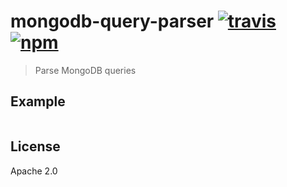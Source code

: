 # mongodb-query-parser [![travis][travis_img]][travis_url] [![npm][npm_img]][npm_url]

> Parse MongoDB queries

## Example

```javascript
```

## License

Apache 2.0

[travis_img]: https://img.shields.io/travis/mongodb-js/query-parser.svg
[travis_url]: https://travis-ci.org/mongodb-js/query-parser
[npm_img]: https://img.shields.io/npm/v/mongodb-query-parser.svg
[npm_url]: https://npmjs.org/package/mongodb-query-parser
